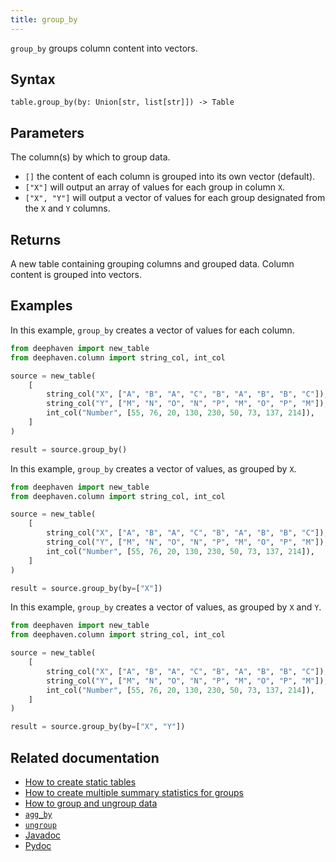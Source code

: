 ```yaml
---
title: group_by
---
```


`group_by` groups column content into vectors.

## Syntax

```
table.group_by(by: Union[str, list[str]]) -> Table
```

## Parameters

<ParamTable>
<Param name="by" type="Union[str, list[str]]" optional>

The column(s) by which to group data.

- `[]` the content of each column is grouped into its own vector (default).
- `["X"]` will output an array of values for each group in column `X`.
- `["X", "Y"]` will output a vector of values for each group designated from the `X` and `Y` columns.

</Param>
</ParamTable>

## Returns

A new table containing grouping columns and grouped data. Column content is grouped into vectors.

## Examples

In this example, `group_by` creates a vector of values for each column.

```python order=source,result
from deephaven import new_table
from deephaven.column import string_col, int_col

source = new_table(
    [
        string_col("X", ["A", "B", "A", "C", "B", "A", "B", "B", "C"]),
        string_col("Y", ["M", "N", "O", "N", "P", "M", "O", "P", "M"]),
        int_col("Number", [55, 76, 20, 130, 230, 50, 73, 137, 214]),
    ]
)

result = source.group_by()
```

In this example, `group_by` creates a vector of values, as grouped by `X`.

```python order=source,result
from deephaven import new_table
from deephaven.column import string_col, int_col

source = new_table(
    [
        string_col("X", ["A", "B", "A", "C", "B", "A", "B", "B", "C"]),
        string_col("Y", ["M", "N", "O", "N", "P", "M", "O", "P", "M"]),
        int_col("Number", [55, 76, 20, 130, 230, 50, 73, 137, 214]),
    ]
)

result = source.group_by(by=["X"])
```

In this example, `group_by` creates a vector of values, as grouped by `X` and `Y`.

```python order=source,result
from deephaven import new_table
from deephaven.column import string_col, int_col

source = new_table(
    [
        string_col("X", ["A", "B", "A", "C", "B", "A", "B", "B", "C"]),
        string_col("Y", ["M", "N", "O", "N", "P", "M", "O", "P", "M"]),
        int_col("Number", [55, 76, 20, 130, 230, 50, 73, 137, 214]),
    ]
)

result = source.group_by(by=["X", "Y"])
```

## Related documentation

- [How to create static tables](../../../how-to-guides/new-and-empty-table.md)
- [How to create multiple summary statistics for groups](../../../how-to-guides/combined-aggregations.md)
- [How to group and ungroup data](../../../how-to-guides/grouping-data.md)
- [`agg_by`](./aggBy.md)
- [`ungroup`](./ungroup.md)
- [Javadoc](https://deephaven.io/core/javadoc/io/deephaven/api/TableOperations.html#groupBy(java.lang.String...))
- [Pydoc](/core/pydoc/code/deephaven.table.html#deephaven.table.Table.group_by)
